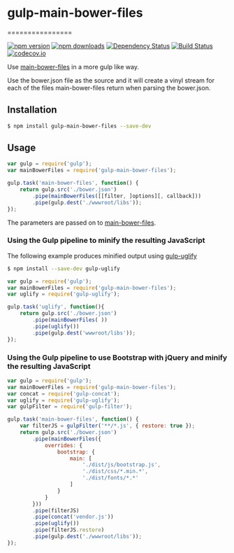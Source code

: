 # gulp-main-bower-files
================

[![npm version](https://img.shields.io/npm/v/gulp-main-bower-files.svg?style=flat-square)](https://www.npmjs.org/package/gulp-main-bower-files)
[![npm downloads](https://img.shields.io/npm/dm/gulp-main-bower-files.svg?style=flat-square)](http://npm-stat.com/charts.html?package=gulp-main-bower-files&from=2015-09-01)
[![Dependency Status](https://david-dm.org/mauricedb/gulp-main-bower-files.svg)](https://david-dm.org/mauricedb/gulp-main-bower-files)
[![Build Status](https://travis-ci.org/mauricedb/gulp-main-bower-files.svg?branch=master)](https://travis-ci.org/mauricedb/gulp-main-bower-files)
[![codecov.io](http://codecov.io/github/mauricedb/gulp-main-bower-files/coverage.svg?branch=master)](http://codecov.io/github/mauricedb/gulp-main-bower-files?branch=master)

Use [main-bower-files](https://www.npmjs.com/package/main-bower-files) in a more gulp like way. 

Use the bower.json file as the source and it will create a vinyl stream for each of the files main-bower-files return when parsing the bower.json.


## Installation

```bash
$ npm install gulp-main-bower-files --save-dev
```
## Usage

```javascript
var gulp = require('gulp');
var mainBowerFiles = require('gulp-main-bower-files');

gulp.task('main-bower-files', function() {
    return gulp.src('./bower.json')
        .pipe(mainBowerFiles([[filter, ]options][, callback]))
        .pipe(gulp.dest('./wwwroot/libs'));
});
```

The parameters are passed on to [main-bower-files](https://www.npmjs.com/package/main-bower-files#usage). 


### Using the Gulp pipeline to minify the resulting JavaScript

The following example produces minified output using [gulp-uglify](https://www.npmjs.com/package/gulp-uglify)

```bash
$ npm install --save-dev gulp-uglify
```

```javascript
var gulp = require('gulp');
var mainBowerFiles = require('gulp-main-bower-files');
var uglify = require('gulp-uglify');

gulp.task('uglify', function(){
    return gulp.src('./bower.json')
        .pipe(mainBowerFiles( ))
        .pipe(uglify())
        .pipe(gulp.dest('wwwroot/libs'));
});
```

### Using the Gulp pipeline to use Bootstrap with jQuery and minify the resulting JavaScript

```javascript
var gulp = require('gulp');
var mainBowerFiles = require('gulp-main-bower-files');
var concat = require('gulp-concat');
var uglify = require('gulp-uglify');
var gulpFilter = require('gulp-filter');

gulp.task('main-bower-files', function() {
    var filterJS = gulpFilter('**/*.js', { restore: true });
    return gulp.src('./bower.json')
        .pipe(mainBowerFiles({
            overrides: {
                bootstrap: {
                    main: [
                        './dist/js/bootstrap.js',
                        './dist/css/*.min.*',
                        './dist/fonts/*.*'
                    ]
                }
            }
        }))
        .pipe(filterJS)
        .pipe(concat('vendor.js'))
        .pipe(uglify())
        .pipe(filterJS.restore)
        .pipe(gulp.dest('./wwwroot/libs'));
});
```
